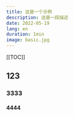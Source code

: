 ```yaml
---
title: 这是一个示例
description: 这是一段描述
date: 2022-05-19
lang: en
duration: 1min
image: basic.jpg
---
```


[[TOC]]

## 123
### 3333
#### 4444
